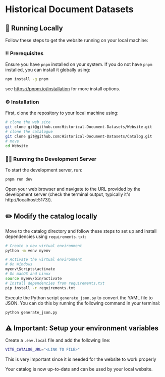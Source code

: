 # Historical Document Datasets

## 🚀 Running Locally

Follow these steps to get the website running on your local machine:

### ‼️ Prerequisites

Ensure you have `pnpm` installed on your system. If you do not have `pnpm` installed, you can install it globally using:

```bash
npm install -g pnpm
```

see https://pnpm.io/installation for more install options.

### ⚙️ Installation

First, clone the repository to your local machine using:

```bash
# clone the web site
git clone git@github.com:Historical-Document-Datasets/Website.git
# clone the catalogue
git clone git@github.com:Historical-Document-Datasets/Catalog.git
# move
cd Website
```

### 🏃‍♂️ Running the Development Server

To start the development server, run:

```bash
pnpm run dev
```

Open your web browser and navigate to the URL provided by the development server (check the terminal output, typically it's http://localhost:5173/).

## ✏️ Modify the catalog locally

Move to the catalog directory and follow these steps to set up and install dependencies using `requirements.txt`:

```bash
# Create a new virtual environment
python -m venv myenv

# Activate the virtual environment
# On Windows
myenv\Scripts\activate
# On macOS and Linux
source myenv/bin/activate
# Install dependencies from requirements.txt
pip install -r requirements.txt
```

Execute the Python script `generate_json.py` to convert the YAML file to JSON. You can do this by running the following command in your terminal:

```bash
python generate_json.py
```

## ⚠️ Important: Setup your environment variables

Create a `.env.local` file and add the following line:

```bash
VITE_CATALOG_URL="<LINK TO FILE>"
```

This is very important since it is needed for the website to work properly

Your catalog is now up-to-date and can be used by your local website.
